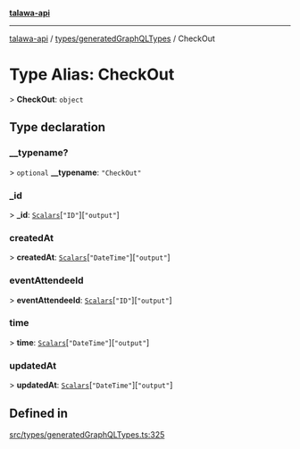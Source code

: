 [**talawa-api**](../../../README.md)

***

[talawa-api](../../../modules.md) / [types/generatedGraphQLTypes](../README.md) / CheckOut

# Type Alias: CheckOut

\> **CheckOut**: `object`

## Type declaration

### \_\_typename?

\> `optional` **\_\_typename**: `"CheckOut"`

### \_id

\> **\_id**: [`Scalars`](Scalars.md)\[`"ID"`\]\[`"output"`\]

### createdAt

\> **createdAt**: [`Scalars`](Scalars.md)\[`"DateTime"`\]\[`"output"`\]

### eventAttendeeId

\> **eventAttendeeId**: [`Scalars`](Scalars.md)\[`"ID"`\]\[`"output"`\]

### time

\> **time**: [`Scalars`](Scalars.md)\[`"DateTime"`\]\[`"output"`\]

### updatedAt

\> **updatedAt**: [`Scalars`](Scalars.md)\[`"DateTime"`\]\[`"output"`\]

## Defined in

[src/types/generatedGraphQLTypes.ts:325](https://github.com/PalisadoesFoundation/talawa-api/blob/4b5c74fd36bcfc2e36f3a06b67d517e865c188be/src/types/generatedGraphQLTypes.ts#L325)
